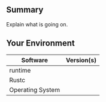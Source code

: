 ## Summary
Explain what is going on.

## Your Environment
| Software         | Version(s) |
| ---------------- | ---------- |
| runtime      |
| Rustc            |
| Operating System |
